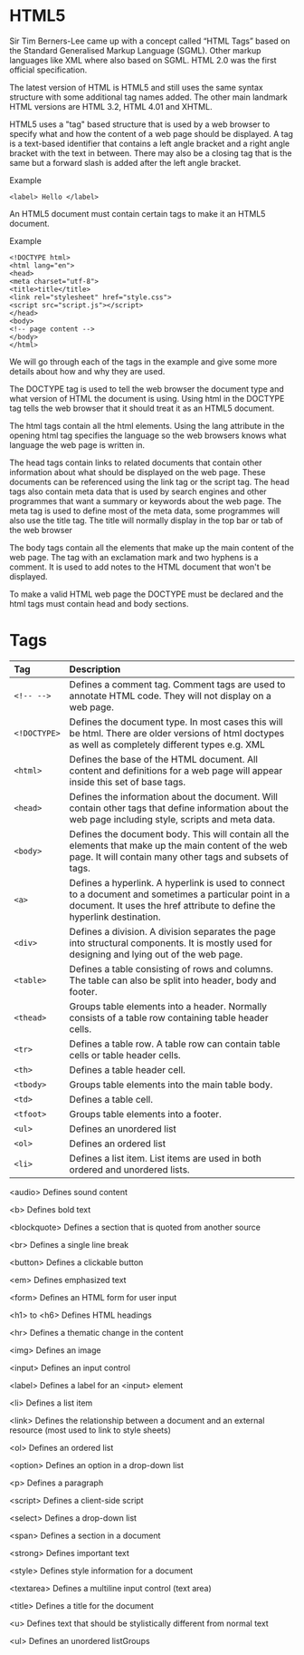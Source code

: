 # HTML5

Sir Tim Berners-Lee came up with a concept called “HTML Tags” based on the Standard Generalised Markup Language \(SGML\). Other markup languages like XML where also based on SGML. HTML 2.0 was the first official specification.

The latest version of HTML is HTML5 and still uses the same syntax structure with some additional tag names added. The other main landmark HTML versions are HTML 3.2, HTML 4.01 and XHTML.

HTML5 uses a "tag" based structure that is used by a web browser to specify what and how the content of a web page should be displayed. A tag is a text-based identifier that contains a left angle bracket and a right angle bracket with the text in between. There may also be a closing tag that is the same but a forward slash is added after the left angle bracket.

Example

`<label> Hello </label>`

An HTML5 document must contain certain tags to make it an HTML5 document.

Example

`<!DOCTYPE html>`  
`<html lang="en">`  
`<head>`  
`<meta charset="utf-8">`  
`<title>title</title>`  
`<link rel="stylesheet" href="style.css">`  
`<script src="script.js"></script>`  
`</head>`  
`<body>`  
`<!-- page content -->`  
`</body>`  
`</html>`

We will go through each of the tags in the example and give some more details about how and why they are used.

The DOCTYPE tag is used to tell the web browser the document type and what version of HTML the document is using. Using html in the DOCTYPE tag tells the web browser that it should treat it as an HTML5 document.

The html tags contain all the html elements. Using the lang attribute in the opening html tag specifies the language so the web browsers knows what language the web page is written in.

The head tags contain links to related documents that contain other information about what should be displayed on the web page. These documents can be referenced using the link tag or the script tag. The head tags also contain meta data that is used by search engines and other programmes that want a summary or keywords about the web page. The meta tag is used to define most of the meta data, some programmes will also use the title tag. The title will normally display in the top bar or tab of the web browser

The body tags contain all the elements that make up the main content of the web page. The tag with an exclamation mark and two hyphens is a comment. It is used to add notes to the HTML document that won't be displayed.

To make a valid HTML web page the DOCTYPE must be declared and the html tags must contain head and body sections.

# Tags

| Tag | Description |
| :--- | :--- |
| `<!-- -->` | Defines a comment tag. Comment tags are used to annotate HTML code. They will not display on a web page. |
| `<!DOCTYPE>` | Defines the document type. In most cases this will be html.  There are older versions of html doctypes as well as completely different types e.g. XML |
| `<html>` | Defines the base of the HTML document. All content and definitions for a web page will appear inside this set of base tags. |
| `<head>` | Defines the information about the document. Will contain other tags that define information about the web page including style, scripts and meta data. |
| `<body>` | Defines the document body. This will contain all the elements that make up the main content of the web page. It will contain many other tags and subsets of tags. |
| `<a>` | Defines a hyperlink. A hyperlink is used to connect to a document and sometimes a particular point in a document. It uses the href attribute to define the hyperlink destination. |
| `<div>` | Defines a division. A division separates the page into structural components. It is mostly used for designing and lying out of the web page. |
| `<table>` | Defines a table consisting of rows and columns. The table can also be split into header, body and footer. |
| `<thead>` | Groups table elements into a header. Normally consists of a table row containing table header cells. |
| `<tr>` | Defines a table row. A table row can contain table cells or table header cells. |
| `<th>` | Defines a table header cell. |
| `<tbody>` | Groups table elements into the main table body. |
| `<td>` | Defines a table cell. |
| `<tfoot>` | Groups table elements into a footer. |
| `<ul>` | Defines an unordered list |
| `<ol>` | Defines an ordered list |
| `<li>` | Defines a list item. List items are used in both ordered and unordered lists. |

&lt;audio&gt;    Defines sound content

&lt;b&gt;    Defines bold text

&lt;blockquote&gt;    Defines a section that is quoted from another source

&lt;br&gt;    Defines a single line break

&lt;button&gt;    Defines a clickable button

&lt;em&gt;    Defines emphasized text

&lt;form&gt;    Defines an HTML form for user input

&lt;h1&gt; to &lt;h6&gt;    Defines HTML headings

&lt;hr&gt;    Defines a thematic change in the content

&lt;img&gt;    Defines an image

&lt;input&gt;    Defines an input control

&lt;label&gt;    Defines a label for an &lt;input&gt; element

&lt;li&gt;    Defines a list item

&lt;link&gt;    Defines the relationship between a document and an external resource \(most used to link to style sheets\)

&lt;ol&gt;    Defines an ordered list

&lt;option&gt;    Defines an option in a drop-down list

&lt;p&gt;    Defines a paragraph

&lt;script&gt;    Defines a client-side script

&lt;select&gt;    Defines a drop-down list

&lt;span&gt;    Defines a section in a document

&lt;strong&gt;    Defines important text

&lt;style&gt;    Defines style information for a document

&lt;textarea&gt;    Defines a multiline input control \(text area\)

&lt;title&gt;    Defines a title for the document

&lt;u&gt;    Defines text that should be stylistically different from normal text

&lt;ul&gt;    Defines an unordered listGroups

